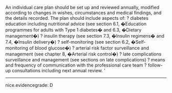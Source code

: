An individual care plan should be set up and reviewed annually, modified according to changes in wishes, circumstances and medical findings, and the details recorded. The plan should include aspects of:
? diabetes education including nutritional advice (see section 6.1, �Education
programmes for adults with Type 1 diabetes� and 6.3, �Dietary management�)
? insulin therapy (see section 7.3, �Insulin regimens� and 7.4, �Insulin delivery�)
? self-monitoring (see section 6.2, �Self-monitoring of blood glucose�)
? arterial risk factor surveillance and management (see chapter 8, �Arterial risk control�)
? late complications surveillance and management (see sections on late complications)
? means and frequency of communication with the professional care team
? follow-up consultations including next annual review.
'

---
 nice.evidencegrade: D
